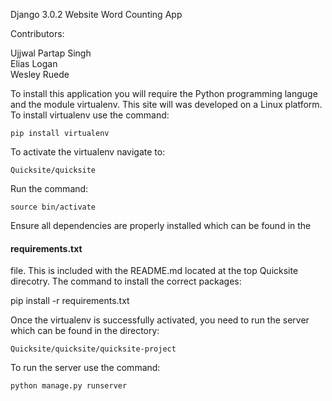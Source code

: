 Django 3.0.2 Website Word Counting App

Contributors:

Ujjwal Partap Singh
</br>
Elias Logan
</br>
Wesley Ruede


To install this application you will require the Python programming 
languge and the module virtualenv. This site will was developed on
a Linux platform. To install virtualenv use the command:

    pip install virtualenv

To activate the virtualenv navigate to:

    Quicksite/quicksite

Run the command:

    source bin/activate

Ensure all dependencies are properly installed which can be found in
the <h4>requirements.txt</h4> file. This is included with the README.md
located at the top Quicksite direcotry. The command to install the correct packages:

   pip install -r requirements.txt

Once the virtualenv is successfully activated, you need to run the 
server which can be found in the directory:

    Quicksite/quicksite/quicksite-project

To run the server use the command:

    python manage.py runserver


